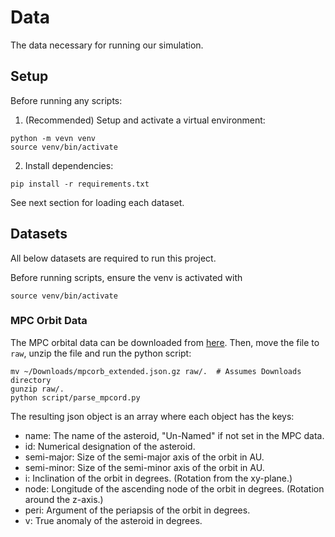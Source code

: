 # Data

The data necessary for running our simulation.

## Setup

Before running any scripts:

1. (Recommended) Setup and activate a virtual environment:

```
python -m vevn venv
source venv/bin/activate
```

2. Install dependencies:

```
pip install -r requirements.txt
```

See next section for loading each dataset.

## Datasets

All below datasets are required to run this project.

Before running scripts, ensure the venv is activated with

```
source venv/bin/activate
```

### MPC Orbit Data

The MPC orbital data can be downloaded from
[here](https://minorplanetcenter.net/Extended_Files/mpcorb_extended.json.gz).
Then, move the file to `raw`, unzip the file and run the python script:

```
mv ~/Downloads/mpcorb_extended.json.gz raw/.  # Assumes Downloads directory
gunzip raw/.
python script/parse_mpcord.py
```

The resulting json object is an array where each object has the keys:

* name: The name of the asteroid, "Un-Named" if not set in the MPC data.
* id: Numerical designation of the asteroid.
* semi-major: Size of the semi-major axis of the orbit in AU.
* semi-minor: Size of the semi-minor axis of the orbit in AU.
* i: Inclination of the orbit in degrees. (Rotation from the xy-plane.)
* node: Longitude of the ascending node of the orbit in degrees. (Rotation
  around the z-axis.)
* peri: Argument of the periapsis of the orbit in degrees.
* v: True anomaly of the asteroid in degrees.
